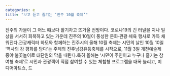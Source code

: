 ```yaml
---
categories: e
title: "보고 듣고 즐기는 ‘진주 10월 축제’"
---
```

진주의 가을이 그 어느 떄보다 활기차고 뜨거울 전망이다. 코로나19의 긴 터널을 지나 일상을 서서히 회복하고 있는 가운데 진주의 10월이 풍성한 문화·관광·체육 행사로 가득 채워진다.관광캐릭터 하모와 함께하는 진주시의 올해 10월 축제는 시민의 날인 10월 10일 ‘역사의 강 평화를 담다’는 주제의 진주남강유등축제를 시작으로, 11월 3일 개천예술제 종야 불꽃놀이로 대단원의 막을 내린다.특히 올해는 ‘시민이 주인이고 누구나 즐기는 참여형 축제’로 시민과 관광객이 직접 참여할 수 있는 체험형 프로그램을 대폭 늘리고, 미디어아트쇼, 드